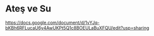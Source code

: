 # Ateş ve Su
https://docs.google.com/document/d/1vYJq-bKBh6RFLucaU6y4AwUKPt5Q1c8BOEULaBuXFQU/edit?usp=sharing
